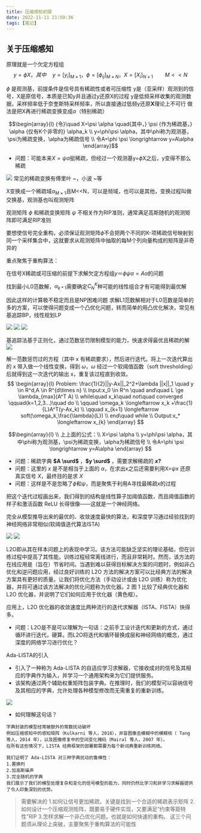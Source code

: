 ```yaml
---
title: 压缩感知初探
date: 2022-11-11 21:59:36
tags: [笔记]
---
```

## 关于压缩感知
原理就是一个欠定方程组
$$
    y=\phi  X
    ，其中\quad y=[y_i]_{M\times 1}，\phi=[\phi_{ij}]_{M\times N}， X=[X_i]_{N\times 1} \qquad
    M<<N
$$

$\phi$ 是观测基，前提条件是信号具有稀疏性或者可压缩性
y是（亚采样）观测到的信号，X是原信号，本质是已知y并且通过y还原X的过程
y是低频采样收集的观测数据，采样频率低于奈奎斯特采样频率，所以直接通过低频y还原**X**理论上不可行
做法是把X再进行稀疏变换变成$\alpha$（特别稀疏）

$$\begin{array}{l}
{令}\quad X=\psi  \alpha \quad{其中，} \psi {作为稀疏基，} \alpha {仅有K个非零的} \alpha_k
\\
y=\phi\psi \alpha，其中\phi称为观测基，\psi为稀疏变换，\alpha为稀疏信号
\\
令A=\phi \psi \longrightarrow  y=A\alpha
\end{array}$$
* 问题：可能本来$X=\psi \alpha$挺稀疏，但经过一个观测基y=$\phi$X之后，y变得不那么稀疏
<!-- more -->
![](https://gjy.pub/root/file/2022-11-13-22-31-33@123.png)
 常见的稀疏变换有傅里叶 ~，小波 ~等

 X变换成一个稀疏域$\alpha_{M\times1}$且M<<N，可以是频域，也可以是其他，变换过程叫做交换基，观测基也叫观测矩阵

 观测矩阵 $\phi$ 和稀疏变换矩阵 $\psi$ 不相关作为RIP准则，通常满足高斯随机的观测矩阵即可满足RIP准则

要想使信号完全重构，必须保证观测矩阵$\phi$不会把两个不同的K-项稀疏信号映射到同一个采样集合中，这就要求从观测矩阵中抽取的每M个列向量构成的矩阵是非奇异的

重点聚焦于重构算法：

在信号X稀疏或可压缩的前提下求解欠定方程组$y＝\phi\psi \alpha =A \alpha$的问题

找到最小L0范数解，$\alpha_{k*1}$需要确定$C_N^K$种可能的线性组合才有可能得到最优解

因此这样的计算极不稳定而且是NP困难问题
求解L1范数解相对于L0范数是简单的多的方案，可以使得问题变成一个凸优化问题，转而简单的用凸优化解决，常见有基追踪BP，线性规划LP

![](https://gjy.pub/root/file/2022-11-11-13-10-13@1.png)
![](https://gjy.pub/root/file/2022-11-11-13-10-42@2.png)
![](https://gjy.pub/root/file/2022-11-11-13-10-44@3.png)

基追踪法基于正则化，通过范数惩罚限制模型的能力，快速求得最优且稀疏的解
![](https://gjy.pub/root/file/2022-11-11-13-55-09@QQ截图20221111135458.png)

解一范数惩罚过的方程（其中 x 有稀疏要求），然后进行迭代。将上一次迭代算出的 x 带入做一个线性变换，得到 $\omega$，$\omega$ 经过一个软阈值函数（soft thresholding）后就得到这一次迭代的输出 x，重复该过程直到收敛。
$$
\begin{array}{l}
Problem: \frac{1}{2}||y-Ax||_2^2+\lambda ||x||_1 \quad y \in R^d,A \in R^{d\times n}
\\
Input:x_0 \in R^n \quad and\quad L \ge \lambda_{max}(A^T A)
\\
while\quad x_k\quad not\quad converged \qquad(k=1,2,3...)\quad do
\\
\qquad \omega_k \longleftarrow x_k +\frac{1}{L}A^T(y-Ax_k)
\\
\qquad x_{k+1} \longleftarrow  soft(\omega_k,\frac{\lambda}{L})
\\
end\quad while
\\
Output:x_* \longleftarrow x_{k}
\end{array}
$$

$$\begin{array}{l}
\\
上上面的公式：\\
X=\psi \alpha 
\\
y=\phi\psi \alpha，其中\phi称为观测基，\psi为稀疏变换，\alpha为稀疏信号
\\
令A=\phi \psi \longrightarrow  y=A\alpha
\end{array}
$$

* 问题：稀疏字典 **$A \surd$** ，**$y \surd$** ，需要求解稀疏的 **$x ?$**
* 问题：这里的 $x$ 是不是相当于上面的 $\alpha$，在求出x之后还需要利用X=$\psi x$ 还原真实信号 $X$，最终目的是求 $X$
* 问题：这样是不是忽略了$\phi$和$\psi$，而是聚焦于利用A寻找最稀疏$x$的过程

把这个迭代过程画出来，我们得到的结构是线性算子加阈值函数，而且阈值函数的样子和激活函数 ReLU 长得很像——这就是一个神经网络。

完全从模型推导出来的最优的、收敛速度最快的算法，和深度学习通过经验找到的神经网络非常相似(软阈值迭代算法ISTA)

![](https://gjy.pub/root/file/2022-11-12-14-17-35@QQ截图20221112141728.png)
![](https://gjy.pub/root/file/2022-11-12-19-28-23@xinghaotu.png)


L2O即从其在样本问题上的表现中学习。该方法可能缺乏坚实的理论基础，但在训练过程中提高了其性能。训练过程经常离线进行，而且非常耗时。然而，该方法的在线应用是（旨在）节省时间。当遇到难以获得目标解决方案的问题时，例如非凸优化和逆问题应用，经过良好训练的 L2O 方法的解决方案可以比经典方法的解决方案具有更好的质量。让我们将优化方法（手动设计或由 L2O 训练）称为优化器，并将可通过该方法解决的优化问题称为优化器。2 图 1 比较了经典优化器和 L2O 优化器，并说明了它们如何应用于优化器（黄色框）。

应用上，L2O 优化器的收敛速度比两种流行的迭代求解器（ISTA、FISTA）快得多。

* 问题：L2O是不是可以理解为一句话：之前手工设计迭代和更新的方式，通过循环进行迭代，硬算。而L2O将迭代和循环替换成层和神经网络的概念，通过深度的网络学习进行优化？




Ada-LISTA的引入
* 引入了一种称为 Ada-LISTA 的自适应学习求解器，它接收成对的信号及其相应的字典作为输入，并学习一个通用架构来为它们提供服务。
* 该架构通过两个辅助权重矩阵包装字典。在推理时，我们的模型可以容纳信号及其相应的字典，允许处理各种模型修改而无需重复的重新训练。
<!-- $$
Algorithm 2 Ada-LISTA Training \\
Input: pairs of signals and dictionaries {yi, Di}N i=1 \\
Preprocessing: find xi for each pair (yi, Di) by solving \\
Equation 2 using ISTA \\
Goal: learn Θ = (W1, W2, θk, γk) \\
Init: W1, W2 = I, θk, γk = 1 \\
for\quad each\quad batch\quad {yi, Di, xi}\quad NB i=1 do\\ update\quad Θ\quad by\quad ∂Θ ∑ i∈NB ‖FK (yi, Di; Θ) − xi‖2 2 \\
end for
$$ -->
![](https://gjy.pub/root/file/2022-11-12-16-04-08@jsu_ratio_0.5_T_20_lambd_0.1.png)

* 如何理解这句话？
```
字典封装的模型经常被额外的常数扰动破坏
例如压缩感知中的感知矩阵（Kulkarni 等人，2016），非盲图像去模糊中的模糊核（ Tang 等人，2014 年），以及图像修复中的空间变化掩码（Mairal 等人，2007 年）。
在所有这些情况下，LISTA 经典框架的部署都需要为每个新词典重新训练网络。

我们证明了 Ada-LISTA 对三种字典扰动的鲁棒性：
1.置换列
2.加高斯噪声
3.完全随机的字典
我们展示了我们的模型处理复杂和变化的信号模型的能力，同时仍然比学习和非学习求解器提供了令人印象深刻的优势。
```

> 需要解决的
1.如何让信号更加稀疏，关键是找到一个合适的稀疏表示矩阵
2.如何设计一个压缩观测矩阵，既要易于硬件实现，又要满足“约束等距特性”RIP
3.怎样求解一个非凸优化问题。也就是如何快速的重构。
这三个问题须从理论上突破，主要聚焦于重构算法的可能性

